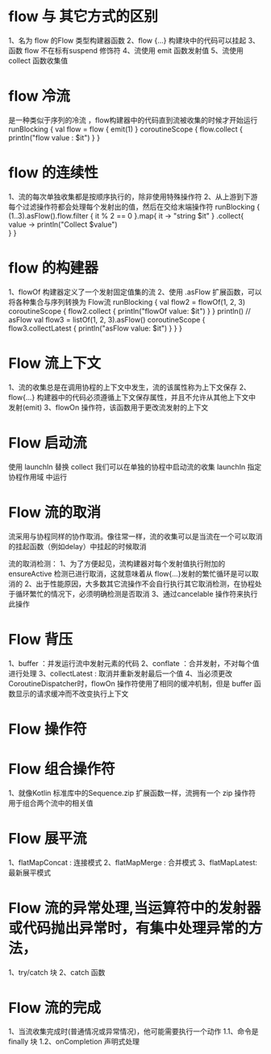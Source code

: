 # flow 与 其它方式的区别
1、名为 flow 的Flow 类型构建器函数
2、flow {...} 构建块中的代码可以挂起
3、函数 flow 不在标有suspend 修饰符
4、流使用 emit 函数发射值
5、流使用 collect 函数收集值

# flow 冷流
是一种类似于序列的冷流 ，flow构建器中的代码直到流被收集的时候才开始运行
runBlocking {
     val flow = flow<Int> {
     emit(1)
    }
    coroutineScope {
    flow.collect {
    println("flow value : $it")
    }
}
# flow 的连续性
1、流的每次单独收集都是按顺序执行的，除非使用特殊操作符
2、从上游到下游每个过滤操作符都会处理每个发射出的值，然后在交给末端操作符
  runBlocking {
    (1..3).asFlow().flow.filter {
       it % 2 == 0 
     }.map{ it ->
      "string $it"
    } .collect{ value ->
     println("Collect $value")  
   } 
 }

# flow 的构建器
1、flowOf 构建器定义了一个发射固定值集的流
2、使用 .asFlow 扩展函数，可以将各种集合与序列转换为 Flow流
 runBlocking {
   val flow2 = flowOf(1, 2, 3)
    coroutineScope {
    flow2.collect {
    println("flowOf value: $it")
    }
  }
  println()
  // asFlow
  val flow3 = listOf(1, 2, 3).asFlow()
  coroutineScope {
  flow3.collectLatest {
  println("asFlow value: $it")
  }
 }
}

# Flow 流上下文
1、流的收集总是在调用协程的上下文中发生，流的该属性称为上下文保存
2、flow{...} 构建器中的代码必须遵循上下文保存属性，并且不允许从其他上下文中发射(emit)
3、flowOn 操作符，该函数用于更改流发射的上下文

# Flow 启动流
使用 launchIn 替换 collect 我们可以在单独的协程中启动流的收集
launchIn 指定协程作用域 中运行

# Flow 流的取消
流采用与协程同样的协作取消。像往常一样，流的收集可以是当流在一个可以取消的挂起函数（例如delay）中挂起的时候取消

流的取消检测：
1、为了方便起见，流构建器对每个发射值执行附加的 ensureActive 检测已进行取消，这就意味着从 flow{...}发射的繁忙循环是可以取消的
2、出于性能原因，大多数其它流操作不会自行执行其它取消检测，在协程处于循环繁忙的情况下，必须明确检测是否取消
3、通过cancelable 操作符来执行此操作

# Flow 背压
1、buffer ：并发运行流中发射元素的代码
2、conflate ：合并发射，不对每个值进行处理
3、collectLatest : 取消并重新发射最后一个值
4、当必须更改 CoroutineDispatcher时，flowOn 操作符使用了相同的缓冲机制，但是 buffer 函数显示的请求缓冲而不改变执行上下文

# Flow 操作符

# Flow 组合操作符
1、就像Kotlin 标准库中的Sequence.zip 扩展函数一样，流拥有一个 zip 操作符用于组合两个流中的相关值

# Flow 展平流
1、flatMapConcat : 连接模式
2、flatMapMerge : 合并模式
3、flatMapLatest: 最新展平模式

# Flow 流的异常处理,当运算符中的发射器或代码抛出异常时，有集中处理异常的方法，
1、try/catch 块
2、catch 函数

# Flow 流的完成
1、当流收集完成时(普通情况或异常情况)，他可能需要执行一个动作
  1.1、命令是 finally 块
  1.2、onCompletion 声明式处理





